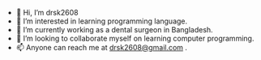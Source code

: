 - 👋 Hi, I’m drsk2608
- 👀 I’m interested in learning programming language.
- 🌱 I’m currently working as a dental surgeon in Bangladesh.
- 💞️ I’m looking to collaborate myself on learning computer programming.
- 📫 Anyone can reach me at drsk2608@gmail.com .

<!---
drsk2608/drsk2608 is a ✨ special ✨ repository because its `README.md` (this file) appears on your GitHub profile.
You can click the Preview link to take a look at your changes.
--->
